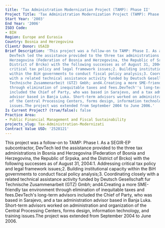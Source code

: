 ```yaml
---
title: 'Tax Administration Modernization Project (TAMP): Phase II'
Project Title: 'Tax Administration Modernization Project (TAMP): Phase II'
Start Year: '2003'
End Year: '2006'
ISO3 Code:
- BIH
Region: Europe and Eurasia
Country: Bosnia and Herzegovina
Client/ Donor: USAID
Brief Description: 'This project was a follow-on to TAMP: Phase I. As a SEGIR-EP subcontractor,
  DevTech led the assistance provided to the three tax administrations in Bosnia and
  Herzegovina (Federation of Bosnia and Herzegovina, the Republic of Srpska, and the
  District of Brcko) with the following successes as of August 31, 2004:1. Addressing
  critical tax policy and legal framework issues;2. Building institutional capacity
  within the BiH governments to conduct fiscal policy analysis;3. Coordinating closely
  with a related technical assistance activity funded by Deutsch Gesellschaft fur
  Technische Zusammenarbeit (GTZ) Gmbh; and4.Creating a more SME-friendly tax environment
  through elimination of inequitable taxes and fees.DevTech''s long-term advisors
  included the Chief of Party, who was based in Sarajevo, and a tax administration
  advisor based in Banja Luka. Short-term advisors worked on administration and organization
  of the Central Processing Centers, forms design, information technology, and training
  issues.The project was extended from September 2004 to June 2006.'
Is Current Project? (true/false): false
Practice Area:
- Public Financial Management and Fiscal Sustainability
projects_slug: Tax-Administration-Modernizati
Contract Value USD: '2528121'
---
```


This project was a follow-on to TAMP: Phase I. As a SEGIR-EP subcontractor, DevTech led the assistance provided to the three tax administrations in Bosnia and Herzegovina (Federation of Bosnia and Herzegovina, the Republic of Srpska, and the District of Brcko) with the following successes as of August 31, 2004:1. Addressing critical tax policy and legal framework issues;2. Building institutional capacity within the BiH governments to conduct fiscal policy analysis;3. Coordinating closely with a related technical assistance activity funded by Deutsch Gesellschaft fur Technische Zusammenarbeit (GTZ) Gmbh; and4.Creating a more SME-friendly tax environment through elimination of inequitable taxes and fees.DevTech's long-term advisors included the Chief of Party, who was based in Sarajevo, and a tax administration advisor based in Banja Luka. Short-term advisors worked on administration and organization of the Central Processing Centers, forms design, information technology, and training issues.The project was extended from September 2004 to June 2006.